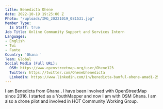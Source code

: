 ```yaml
---
title: Benedicta Ohene
date: 2022-10-19 19:25:00 Z
Photo: "/uploads/IMG_20221019_081531.jpg"
Member Type:
  Is Staff: true
Job Title: Online Community Support and Services Intern
Languages:
- English
- Twi
- Fante
Country: 'Ghana '
Team: Global
Social Media (Full URL):
  OSM: https://www.openstreetmap.org/user/Ohene123
  Twitter: https://twitter.com/Ohenebhenedicta
  LinkedIn: https://www.linkedin.com/in/benedicta-banful-ohene-amadi-255b9b115
---
```


I am Benedicta from Ghana . I have been involved with OpenStreetMap since 2016. I started as a YouthMapper and now I am with OSM Ghana. I am also a drone pilot and involved in HOT Community Working Group.
